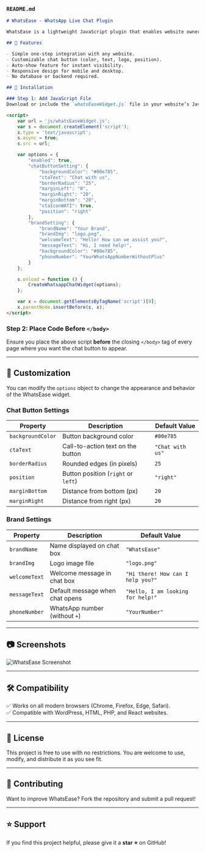 ### `README.md`  

```md
# WhatsEase - WhatsApp Live Chat Plugin   

WhatsEase is a lightweight JavaScript plugin that enables website owners to integrate a live chat button for WhatsApp. With WhatsEase, visitors can directly chat with businesses on WhatsApp with just one click.  

## 🚀 Features

- Simple one-step integration with any website.  
- Customizable chat button (color, text, logo, position).  
- Auto-show feature for instant visibility.  
- Responsive design for mobile and desktop.  
- No database or backend required.  

## 📌 Installation  

### Step 1: Add JavaScript File  
Download or include the `whatsEaseWidget.js` file in your website’s JavaScript folder.  

<script>
    var url = 'js/whatsEaseWidget.js';
    var s = document.createElement('script');
    s.type = 'text/javascript';
    s.async = true;
    s.src = url;

    var options = {
        "enabled": true,
        "chatButtonSetting": {
            "backgroundColor": "#00e785",
            "ctaText": "Chat with us",
            "borderRadius": "25",
            "marginLeft": "0",
            "marginRight": "20",
            "marginBottom": "20",
            "ctaIconWATI": true,
            "position": "right"
        },
        "brandSetting": {
            "brandName": "Your Brand",
            "brandImg": "logo.png",
            "welcomeText": "Hello! How can we assist you?",
            "messageText": "Hi, I need help!",
            "backgroundColor": "#00e785",
            "phoneNumber": "YourWhatsAppNumberWithoutPlus"
        }
    };

    s.onload = function () {
        CreateWhatsappChatWidget(options);
    };

    var x = document.getElementsByTagName('script')[0];
    x.parentNode.insertBefore(s, x);
</script>
```

### Step 2: Place Code Before `</body>`  
Ensure you place the above script **before** the closing `</body>` tag of every page where you want the chat button to appear.  

---

## 🎨 Customization  

You can modify the `options` object to change the appearance and behavior of the WhatsEase widget.  

### Chat Button Settings  
| Property         | Description                        | Default Value |
|-----------------|----------------------------------|--------------|
| `backgroundColor` | Button background color | `#00e785` |
| `ctaText` | Call-to-action text on the button | `"Chat with us"` |
| `borderRadius` | Rounded edges (in pixels) | `25` |
| `position` | Button position (`right` or `left`) | `"right"` |
| `marginBottom` | Distance from bottom (px) | `20` |
| `marginRight` | Distance from right (px) | `20` |

### Brand Settings  
| Property         | Description                        | Default Value |
|-----------------|----------------------------------|--------------|
| `brandName` | Name displayed on chat box | `"WhatsEase"` |
| `brandImg` | Logo image file | `"logo.png"` |
| `welcomeText` | Welcome message in chat box | `"Hi there! How can I help you?"` |
| `messageText` | Default message when chat opens | `"Hello, I am looking for help!"` |
| `phoneNumber` | WhatsApp number (without `+`) | `"YourNumber"` |

---

## 📷 Screenshots  
![WhatsEase Screenshot](screenshot.png)  

---

## 🛠️ Compatibility  
✅ Works on all modern browsers (Chrome, Firefox, Edge, Safari).  
✅ Compatible with WordPress, HTML, PHP, and React websites.  

---

## 📝 License  
This project is free to use with no restrictions. You are welcome to use, modify, and distribute it as you see fit.  

---

## 🤝 Contributing  
Want to improve WhatsEase? Fork the repository and submit a pull request!  

---

## ⭐ Support  
If you find this project helpful, please give it a **star ⭐** on GitHub!  
```
